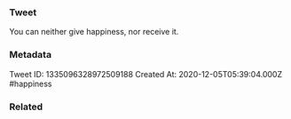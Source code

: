 ### Tweet
You can neither give happiness, nor receive it.

### Metadata
Tweet ID: 1335096328972509188
Created At: 2020-12-05T05:39:04.000Z
#happiness 

### Related


